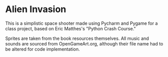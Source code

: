 # Alien Invasion

This is a simplistic space shooter made using Pycharm and Pygame for a class project, based on Eric Matthes's "Python Crash Course."

Sprites are taken from the book resources themselves. All music and sounds are sourced from OpenGameArt.org, although their file name had to be altered for code implementation.
